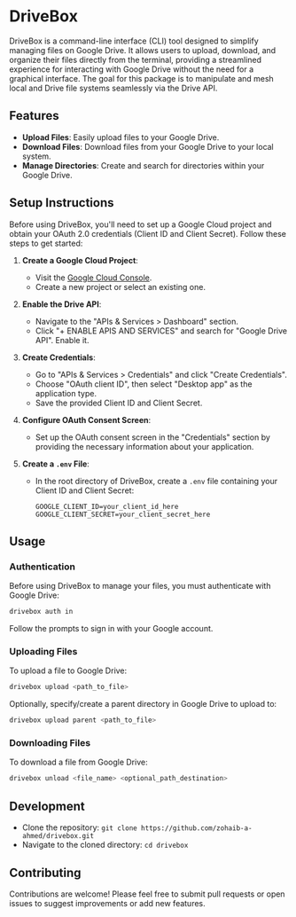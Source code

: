 # DriveBox

DriveBox is a command-line interface (CLI) tool designed to simplify managing files on Google Drive. It allows users to upload, download, and organize their files directly from the terminal, providing a streamlined experience for interacting with Google Drive without the need for a graphical interface. The goal for this package is to manipulate and mesh local and Drive file systems seamlessly via the Drive API.

## Features

- **Upload Files**: Easily upload files to your Google Drive.
- **Download Files**: Download files from your Google Drive to your local system.
- **Manage Directories**: Create and search for directories within your Google Drive.

## Setup Instructions

Before using DriveBox, you'll need to set up a Google Cloud project and obtain your OAuth 2.0 credentials (Client ID and Client Secret). Follow these steps to get started:

1. **Create a Google Cloud Project**:

   - Visit the [Google Cloud Console](https://console.cloud.google.com/).
   - Create a new project or select an existing one.

2. **Enable the Drive API**:

   - Navigate to the "APIs & Services > Dashboard" section.
   - Click "+ ENABLE APIS AND SERVICES" and search for "Google Drive API". Enable it.

3. **Create Credentials**:

   - Go to "APIs & Services > Credentials" and click "Create Credentials".
   - Choose "OAuth client ID", then select "Desktop app" as the application type.
   - Save the provided Client ID and Client Secret.

4. **Configure OAuth Consent Screen**:

   - Set up the OAuth consent screen in the "Credentials" section by providing the necessary information about your application.

5. **Create a `.env` File**:
   - In the root directory of DriveBox, create a `.env` file containing your Client ID and Client Secret:
     ```
     GOOGLE_CLIENT_ID=your_client_id_here
     GOOGLE_CLIENT_SECRET=your_client_secret_here
     ```

## Usage

### Authentication

Before using DriveBox to manage your files, you must authenticate with Google Drive:

```sh
drivebox auth in
```

Follow the prompts to sign in with your Google account.

### Uploading Files

To upload a file to Google Drive:

```sh
drivebox upload <path_to_file>
```

Optionally, specify/create a parent directory in Google Drive to upload to:

```sh
drivebox upload parent <path_to_file>
```

### Downloading Files

To download a file from Google Drive:

```sh
drivebox unload <file_name> <optional_path_destination>
```

## Development

- Clone the repository: `git clone https://github.com/zohaib-a-ahmed/drivebox.git`
- Navigate to the cloned directory: `cd drivebox`

## Contributing

Contributions are welcome! Please feel free to submit pull requests or open issues to suggest improvements or add new features.
